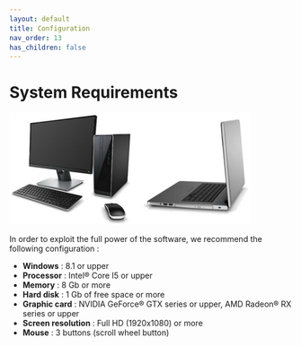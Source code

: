 ```yaml
---
layout: default
title: Configuration
nav_order: 13
has_children: false
---
```


# System Requirements

![Image](Images/Configuration.jpg)

In order to exploit the full power of the software, we recommend the following configuration :

- **Windows** : 8.1 or upper
- **Processor** : Intel® Core I5 or upper
- **Memory** : 8 Gb or more
- **Hard disk** : 1 Gb of free space or more
- **Graphic card** : NVIDIA GeForce® GTX series or upper, AMD Radeon® RX series or upper
- **Screen resolution** : Full HD (1920x1080) or more
- **Mouse** : 3 buttons (scroll wheel button)
